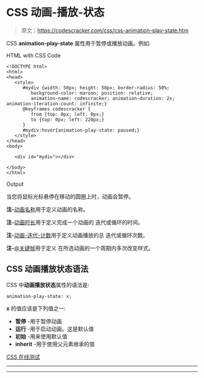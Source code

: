 # CSS 动画-播放-状态

> 原文：<https://codescracker.com/css/css-animation-play-state.htm>

CSS **animation-play-state** 属性用于暂停或播放动画。例如:

HTML with CSS Code

```
<!DOCTYPE html>
<html>
<head>
   <style>
      #mydiv {width: 50px; height: 50px; border-radius: 50%;
         background-color: maroon; position: relative;
         animation-name: codescracker; animation-duration: 2s; animation-iteration-count: infinite;}
      @keyframes codescracker {
         from {top: 0px; left: 0px;}
         to {top: 0px; left: 220px;}
      }
      #mydiv:hover{animation-play-state: paused;}
   </style>
</head>
<body>

   <div id="mydiv"></div>

</body>
</html>
```

Output

当您将鼠标光标悬停在移动的圆圈上时，动画会暂停。

**注-**[动画名称](/css/css-animation-name.htm)用于定义动画的名称。

**注-**[动画时长](/css/css-animation-duration.htm)用于定义完成一个动画的 迭代或循环的时间。

**注-**[动画-迭代-计数](/css/css-animation-iteration-count.htm)用于定义动画播放的总 迭代或循环次数。

**注-**[@关键帧](/css/css-keyframes.htm)用于定义 在所选动画的一个周期内多次改变样式。

## CSS 动画播放状态语法

CSS 中**动画播放状态**属性的语法是:

```
animation-play-state: x;
```

**x** 的值应该是下列值之一:

*   **暂停** -用于暂停动画
*   **运行** -用于启动动画。这是默认值
*   **初始** -用来使用默认值
*   **inherit** -用于使用父元素继承的值

[CSS 在线测试](/exam/showtest.php?subid=5)

* * *

* * *